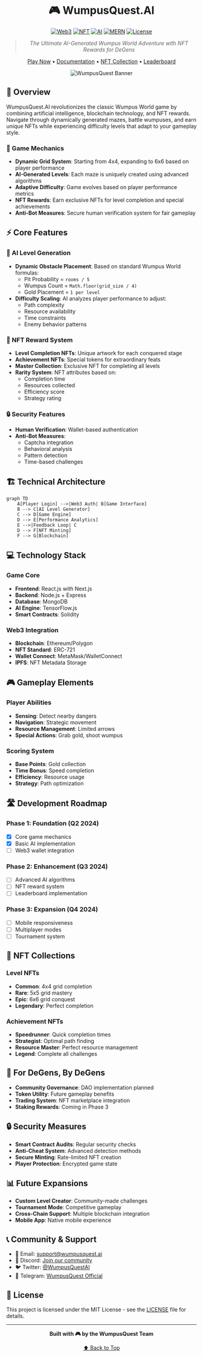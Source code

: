 <div align="center">
 
# 🎮 WumpusQuest.AI

[![Web3](https://img.shields.io/badge/Web3-Enabled-blue?style=for-the-badge&logo=web3.js)](https://web3js.readthedocs.io/)
[![NFT](https://img.shields.io/badge/NFT-Rewards-purple?style=for-the-badge&logo=ethereum)](https://ethereum.org/)
[![AI](https://img.shields.io/badge/AI-Powered-red?style=for-the-badge&logo=tensorflow)](https://tensorflow.org/)
[![MERN](https://img.shields.io/badge/MERN-Stack-green?style=for-the-badge&logo=mongodb)](https://www.mongodb.com/)
[![License](https://img.shields.io/badge/license-MIT-green?style=for-the-badge)](LICENSE)

> *The Ultimate AI-Generated Wumpus World Adventure with NFT Rewards for DeGens*

[Play Now](#) • [Documentation](#) • [NFT Collection](#) • [Leaderboard](#)

![WumpusQuest Banner](https://via.placeholder.com/1200x400?text=WumpusQuest.AI:+Web3+Gaming+Evolution)

</div>

## 🌟 Overview

WumpusQuest.AI revolutionizes the classic Wumpus World game by combining artificial intelligence, blockchain technology, and NFT rewards. Navigate through dynamically generated mazes, battle wumpuses, and earn unique NFTs while experiencing difficulty levels that adapt to your gameplay style.

### 🎯 Game Mechanics

- **Dynamic Grid System**: Starting from 4x4, expanding to 6x6 based on player performance
- **AI-Generated Levels**: Each maze is uniquely created using advanced algorithms
- **Adaptive Difficulty**: Game evolves based on player performance metrics
- **NFT Rewards**: Earn exclusive NFTs for level completion and special achievements
- **Anti-Bot Measures**: Secure human verification system for fair gameplay

## ⚡ Core Features

### 🤖 AI Level Generation
- **Dynamic Obstacle Placement**: Based on standard Wumpus World formulas:
  - Pit Probability = `rooms / 5`
  - Wumpus Count = `Math.floor(grid_size / 4)`
  - Gold Placement = `1 per level`
- **Difficulty Scaling**: AI analyzes player performance to adjust:
  - Path complexity
  - Resource availability
  - Time constraints
  - Enemy behavior patterns

### 🎨 NFT Reward System
- **Level Completion NFTs**: Unique artwork for each conquered stage
- **Achievement NFTs**: Special tokens for extraordinary feats
- **Master Collection**: Exclusive NFT for completing all levels
- **Rarity System**: NFT attributes based on:
  - Completion time
  - Resources collected
  - Efficiency score
  - Strategy rating

### 🔒 Security Features
- **Human Verification**: Wallet-based authentication
- **Anti-Bot Measures**: 
  - Captcha integration
  - Behavioral analysis
  - Pattern detection
  - Time-based challenges

## 🏗️ Technical Architecture

```mermaid
graph TD
    A[Player Login] -->|Web3 Auth| B[Game Interface]
    B --> C[AI Level Generator]
    C --> D[Game Engine]
    D --> E[Performance Analytics]
    E -->|Feedback Loop| C
    D --> F[NFT Minting]
    F --> G[Blockchain]
```

## 💻 Technology Stack

### Game Core
- **Frontend**: React.js with Next.js
- **Backend**: Node.js + Express
- **Database**: MongoDB
- **AI Engine**: TensorFlow.js
- **Smart Contracts**: Solidity

### Web3 Integration
- **Blockchain**: Ethereum/Polygon
- **NFT Standard**: ERC-721
- **Wallet Connect**: MetaMask/WalletConnect
- **IPFS**: NFT Metadata Storage

## 🎮 Gameplay Elements

### Player Abilities
- **Sensing**: Detect nearby dangers
- **Navigation**: Strategic movement
- **Resource Management**: Limited arrows
- **Special Actions**: Grab gold, shoot wumpus

### Scoring System
- **Base Points**: Gold collection
- **Time Bonus**: Speed completion
- **Efficiency**: Resource usage
- **Strategy**: Path optimization

## 🛣️ Development Roadmap

### Phase 1: Foundation (Q2 2024)
- [x] Core game mechanics
- [x] Basic AI implementation
- [ ] Web3 wallet integration

### Phase 2: Enhancement (Q3 2024)
- [ ] Advanced AI algorithms
- [ ] NFT reward system
- [ ] Leaderboard implementation

### Phase 3: Expansion (Q4 2024)
- [ ] Mobile responsiveness
- [ ] Multiplayer modes
- [ ] Tournament system

## 🎨 NFT Collections

### Level NFTs
- **Common**: 4x4 grid completion
- **Rare**: 5x5 grid mastery
- **Epic**: 6x6 grid conquest
- **Legendary**: Perfect completion

### Achievement NFTs
- **Speedrunner**: Quick completion times
- **Strategist**: Optimal path finding
- **Resource Master**: Perfect resource management
- **Legend**: Complete all challenges

## 🤝 For DeGens, By DeGens

- **Community Governance**: DAO implementation planned
- **Token Utility**: Future gameplay benefits
- **Trading System**: NFT marketplace integration
- **Staking Rewards**: Coming in Phase 3

## 🔒 Security Measures

- **Smart Contract Audits**: Regular security checks
- **Anti-Cheat System**: Advanced detection methods
- **Secure Minting**: Rate-limited NFT creation
- **Player Protection**: Encrypted game state

## 📊 Future Expansions

- **Custom Level Creator**: Community-made challenges
- **Tournament Mode**: Competitive gameplay
- **Cross-Chain Support**: Multiple blockchain integration
- **Mobile App**: Native mobile experience

## 📞 Community & Support

- 📧 Email: support@wumpusquest.ai
- 💬 Discord: [Join our community](#)
- 🐦 Twitter: [@WumpusQuestAI](#)
- 📱 Telegram: [WumpusQuest Official](#)

## 📄 License

This project is licensed under the MIT License - see the [LICENSE](LICENSE) file for details.

---

<div align="center">

**Built with 🎮 by the WumpusQuest Team**

[⬆ Back to Top](#-wumpusquestai)

</div>
